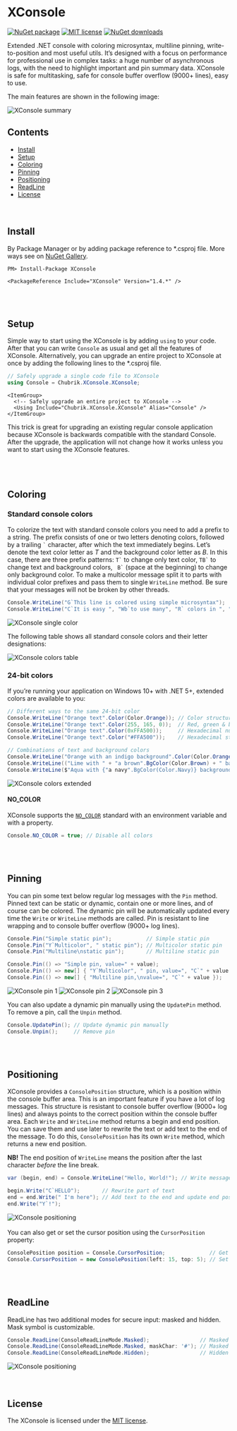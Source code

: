 # XConsole
[![NuGet package](https://img.shields.io/nuget/v/XConsole)](https://www.nuget.org/packages/XConsole/)
[![MIT license](https://img.shields.io/github/license/chubrik/XConsole)](https://github.com/chubrik/XConsole/blob/main/LICENSE)
[![NuGet downloads](https://img.shields.io/nuget/dt/XConsole)](https://www.nuget.org/packages/XConsole/)

Extended .NET console with coloring microsyntax, multiline pinning, write-to-position and most useful utils.
It’s designed with a focus on performance for professional use in complex tasks:
a huge number of asynchronous logs, with the need to highlight important and pin summary data.
XConsole is safe for multitasking, safe for console buffer overflow (9000+ lines), easy to use.

The main features are shown in the following image:

![XConsole summary](https://raw.githubusercontent.com/chubrik/XConsole/main/img/summary.png)
<br>

## Contents
- [Install](#install)
- [Setup](#setup)
- [Coloring](#coloring)
- [Pinning](#pinning)
- [Positioning](#positioning)
- [ReadLine](#readline)
- [License](#license)
<br><br><br>

## <a name="install"></a>Install
By Package Manager or by adding package reference to \*.csproj file.
More ways see on [NuGet Gallery](https://www.nuget.org/packages/XConsole/).
```
PM> Install-Package XConsole
```
```csproj
<PackageReference Include="XConsole" Version="1.4.*" />
```
<br><br>

## <a name="setup"></a>Setup
Simple way to start using the XConsole is by adding `using` to your code.
After that you can write `Console` as usual and get all the features of XConsole.
Alternatively, you can upgrade an entire project to XConsole at once
by adding the following lines to the \*.csproj file.
```csharp
// Safely upgrade a single code file to XConsole
using Console = Chubrik.XConsole.XConsole;
```
```csproj
<ItemGroup>
  <!-- Safely upgrade an entire project to XConsole -->
  <Using Include="Chubrik.XConsole.XConsole" Alias="Console" />
</ItemGroup>
```
This trick is great for upgrading an existing regular console application
because XConsole is backwards compatible with the standard Console.
After the upgrade, the application will not change how it works
unless you want to start using the XConsole features.
<br><br><br><br>

## <a name="coloring"></a>Coloring

### Standard console colors
To colorize the text with standard console colors you need to add a prefix to a string.
The prefix consists of one or two letters denoting colors,
followed by a trailing `` ` `` character, after which the text immediately begins.
Let’s denote the text color letter as *T* and the background color letter as *B*.
In this case, there are three prefix patterns: `` T` `` to change only text color,
`` TB` `` to change text and background colors, ``  B` `` (space at the beginning) to change only background color.
To make a multicolor message split it to parts with individual color prefixes
and pass them to single `WriteLine` method.
Be sure that your messages will not be broken by other threads.
```csharp
Console.WriteLine("G`This line is colored using simple microsyntax");                   // Single color
Console.WriteLine("C`It is easy ", "Wb`to use many", "R` colors in ", "Y`one message"); // Multicolor
```
![XConsole single color](https://raw.githubusercontent.com/chubrik/XConsole/main/img/colors-standard.png)

The following table shows all standard console colors and their letter designations:

![XConsole colors table](https://raw.githubusercontent.com/chubrik/XConsole/main/img/colors-table.png)
<br>

### 24-bit colors
If you’re running your application on Windows 10+ with .NET 5+, extended colors are available to you:
```csharp
// Different ways to the same 24-bit color
Console.WriteLine("Orange text".Color(Color.Orange)); // Color structure
Console.WriteLine("Orange text".Color(255, 165, 0));  // Red, green & blue
Console.WriteLine("Orange text".Color(0xFFA500));     // Hexadecimal number
Console.WriteLine("Orange text".Color("#FFA500"));    // Hexadecimal string

// Combinations of text and background colors
Console.WriteLine("Orange with an indigo background".Color(Color.Orange).BgColor(Color.Indigo));
Console.WriteLine(("Lime with " + "a brown".BgColor(Color.Brown) + " background").Color(Color.Lime));
Console.WriteLine($"Aqua with {"a navy".BgColor(Color.Navy)} background".Color(Color.Aqua));
```
![XConsole colors extended](https://raw.githubusercontent.com/chubrik/XConsole/main/img/colors-extended.png)

#### NO_COLOR
XConsole supports the [`NO_COLOR`](https://no-color.org/) standard with an environment variable and with a property.
```csharp
Console.NO_COLOR = true; // Disable all colors
```
<br><br>

## <a name="pinning"></a>Pinning
You can pin some text below regular log messages with the `Pin` method.
Pinned text can be static or dynamic, contain one or more lines, and of course can be colored.
The dynamic pin will be automatically updated every time the `Write` or `WriteLine` methods are called.
Pin is resistant to line wrapping and to console buffer overflow (9000+ log lines).

```csharp
Console.Pin("Simple static pin");           // Simple static pin
Console.Pin("Y`Multicolor", " static pin"); // Multicolor static pin
Console.Pin("Multiline\nstatic pin");       // Multiline static pin

Console.Pin(() => "Simple pin, value=" + value);                           // Simple dynamic pin
Console.Pin(() => new[] { "Y`Multicolor", " pin, value=", "C`" + value }); // Multicolor dynamic pin
Console.Pin(() => new[] { "Multiline pin,\nvalue=", "C`" + value });       // Multiline dynamic pin
```
![XConsole pin 1](https://raw.githubusercontent.com/chubrik/XConsole/main/img/pin-1.png)
![XConsole pin 2](https://raw.githubusercontent.com/chubrik/XConsole/main/img/pin-2.png)
![XConsole pin 3](https://raw.githubusercontent.com/chubrik/XConsole/main/img/pin-3.png)

You can also update a dynamic pin manually using the `UpdatePin` method.
To remove a pin, call the `Unpin` method.
```csharp
Console.UpdatePin(); // Update dynamic pin manually
Console.Unpin();     // Remove pin
```
<br><br>

## <a name="positioning"></a>Positioning
XConsole provides a `ConsolePosition` structure, which is a position within the console buffer area.
This is an important feature if you have a lot of log messages.
This structure is resistant to console buffer overflow (9000+ log lines)
and always points to the correct position within the console buffer area.
Each `Write` and `WriteLine` method returns a begin and end position.
You can save them and use later to rewrite the text or add text to the end of the message.
To do this, `ConsolePosition` has its own `Write` method, which returns a new end position.

**NB!** The end position of `WriteLine` means the position
after the last character *before* the line break.
```csharp
var (begin, end) = Console.WriteLine("Hello, World!"); // Write message and save positions

begin.Write("C`HELLO");       // Rewrite part of text
end = end.Write(" I'm here"); // Add text to the end and update end position
end.Write("Y`!");
```
![XConsole positioning](https://raw.githubusercontent.com/chubrik/XConsole/main/img/positioning.png)
<br><br>
You can also get or set the cursor position using the `CursorPosition` property:
```csharp
ConsolePosition position = Console.CursorPosition;              // Get cursor position
Console.CursorPosition = new ConsolePosition(left: 15, top: 5); // Set cursor position
```
<br><br>

## <a name="readline"></a>ReadLine
ReadLine has two additional modes for secure input: masked and hidden. Mask symbol is customizable.
```csharp
Console.ReadLine(ConsoleReadLineMode.Masked);                // Masked ReadLine
Console.ReadLine(ConsoleReadLineMode.Masked, maskChar: '#'); // Masked ReadLine with custom mask
Console.ReadLine(ConsoleReadLineMode.Hidden);                // Hidden ReadLine
```
![XConsole positioning](https://raw.githubusercontent.com/chubrik/XConsole/main/img/readline.png)
<br><br><br>

## <a name="license"></a>License
The XConsole is licensed under the [MIT license](https://github.com/chubrik/XConsole/blob/main/LICENSE).
<br><br>
